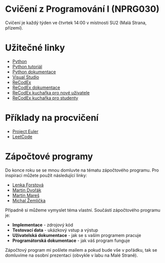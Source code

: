 # Cvičení z Programování I (NPRG030)

Cvičení je každý týden ve čtvrtek 14:00 v místnosti SU2 (Malá Strana, přízemí).

# Užitečné linky

* [Python](https://www.python.org/downloads/)
* [Python tutoriál](https://docs.python.org/3/tutorial/)
* [Python dokumentace](https://docs.python.org/3/)
* [Visual Studio](https://visualstudio.microsoft.com/)
* [ReCodEx](https://recodex.mff.cuni.cz/)
* [ReCodEx dokumentace](https://github.com/ReCodEx/wiki/wiki/User-documentation)
* [ReCodEx kuchařka pro nové uživatele](http://www.ms.mff.cuni.cz/ReCodEx/NewUserDoc.pdf)
* [ReCodEx kuchařka pro studenty](http://www.ms.mff.cuni.cz/ReCodEx/StudentDoc.pdf)

# Příklady na procvičení

* [Project Euler](https://projecteuler.net/)
* [LeetCode](https://leetcode.com/)

# Zápočtové programy

Do konce roku se se mnou domluvte na tématu zápočtového programu. Pro inspiraci můžete použít následující linky:

* [Lenka Forstová](https://www.ms.mff.cuni.cz/~forstova/pgmZ/Zapoctaky.html)
* [Martin Dvořák](https://www.ms.mff.cuni.cz/~dvoram30/zapoctak.html)
* [Martin Mareš](http://mj.ucw.cz/vyuka/zap/)
* [Michal Žemlička](http://www.ms.mff.cuni.cz/~zemlicka/vyuka/NMIN101/namety/)

Případně si můžeme vymyslet téma vlastní. Součástí zápočtového programu je:

* **Implementace** - zdrojový kód
* **Testovací data** - ukázkový vstup a výstup
* **Uživatelská dokumentace** - jak se s vaším programem pracuje
* **Programátorská dokumentace** - jak váš program funguje

Zápočtový program mi pošlete mailem a pokud bude vše v pořádku, tak se domluvíme na
osobní prezentaci (obvykle v labu na Malé Straně).
